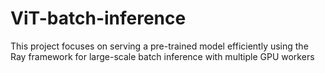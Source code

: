# ViT-batch-inference
This project focuses on serving a pre-trained model efficiently using the Ray framework for large-scale batch inference with multiple GPU workers
